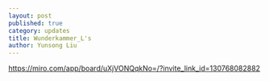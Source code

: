 ```yaml
---
layout: post
published: true
category: updates
title: Wunderkammer_L's
author: Yunsong Liu
---
```

https://miro.com/app/board/uXjVONQqkNo=/?invite_link_id=130768082882

